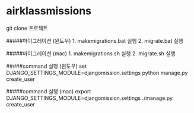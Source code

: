 # airklassmissions

git clone 프로젝트

#####마이그레이션 (윈도우)
    1. makemigrations.bat 실행
    2. migrate.bat 실행

#####마이그레이션 (mac)
    1. makemigrations.sh 실행
    2. migrate.sh 실행

#####command 실행 (윈도우)
    set DJANGO_SETTINGS_MODULE=djangomission.settings
    python manage.py create_user

#####command 실행 (mac)
    export DJANGO_SETTINGS_MODULE=djangomission.settings
    ./manage.py create_user
